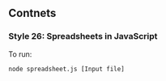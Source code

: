 ## Contnets

### Style 26: Spreadsheets in JavaScript

To run:
```
node spreadsheet.js [Input file]
```